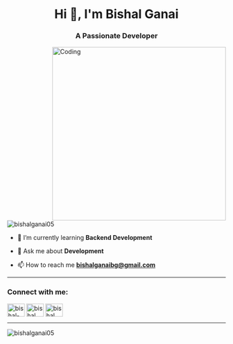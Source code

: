 <h1 align="center">Hi 👋, I'm Bishal Ganai</h1>
<h3 align="center">A Passionate Developer</h3>
<img align="right" alt="Coding" width="400" src="https://media.tenor.com/2uyENRmiUt0AAAAC/coding.gif">

<p align="left"> <img src="https://komarev.com/ghpvc/?username=bishalganai05&label=Profile%20views&color=0e75b6&style=flat" alt="bishalganai05" /> </p>

- 🌱 I’m currently learning **Backend Development**

- 💬 Ask me about **Development**

- 📫 How to reach me **bishalganaibg@gmail.com**

-----


<h3 align="left">Connect with me:</h3>
<p align="left">
<a href="https://linkedin.com/in/bishal-ganai-a67264274" target="blank"><img align="center" src="https://raw.githubusercontent.com/rahuldkjain/github-profile-readme-generator/master/src/images/icons/Social/linked-in-alt.svg" alt="bishal-ganai-a67264274" height="30" width="40" /></a>
<a href="https://kaggle.com/bishalganai" target="blank"><img align="center" src="https://raw.githubusercontent.com/rahuldkjain/github-profile-readme-generator/master/src/images/icons/Social/kaggle.svg" alt="bishal ganai" height="30" width="40" /></a>
<a href="https://fb.com/bishal.ganai.52" target="blank"><img align="center" src="https://raw.githubusercontent.com/rahuldkjain/github-profile-readme-generator/master/src/images/icons/Social/facebook.svg" alt="bishal ganai" height="30" width="40" /></a>
</p>

-----


<p><img align="center" src="https://github-readme-stats.vercel.app/api/top-langs?username=bishalganai05&show_icons=true&locale=en&layout=compact" alt="bishalganai05" /></p>



